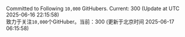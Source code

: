 Committed to Following `10,000` GitHubers. Current: <!-- FOLLOWING_COUNT -->300<!-- FOLLOWING_COUNT --> (Update at UTC <!-- LAST_UPDATED -->2025-06-16 22:15:58<!-- LAST_UPDATED -->)<br>
致力于关注`10,000`个GitHuber。当前：<!-- FOLLOWING_COUNT -->300<!-- FOLLOWING_COUNT --> (更新于北京时间 <!-- LAST_UPDATED_CST -->2025-06-17 06:15:58<!-- LAST_UPDATED_CST -->)
